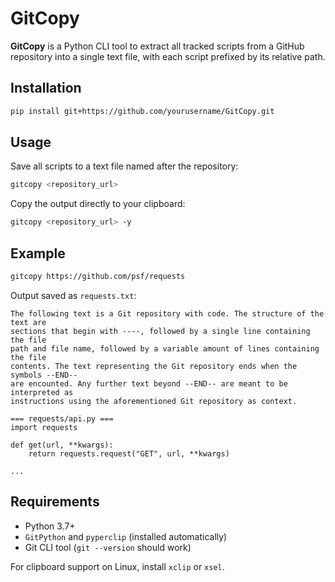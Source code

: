 # GitCopy

**GitCopy** is a Python CLI tool to extract all tracked scripts from a GitHub repository into a single text file, with each script prefixed by its relative path.

## Installation

```bash
pip install git+https://github.com/yourusername/GitCopy.git
```

## Usage

Save all scripts to a text file named after the repository:

```bash
gitcopy <repository_url>
```

Copy the output directly to your clipboard:

```bash
gitcopy <repository_url> -y
```

## Example

```bash
gitcopy https://github.com/psf/requests
```

Output saved as `requests.txt`:

```
The following text is a Git repository with code. The structure of the text are 
sections that begin with ----, followed by a single line containing the file 
path and file name, followed by a variable amount of lines containing the file 
contents. The text representing the Git repository ends when the symbols --END--
are encounted. Any further text beyond --END-- are meant to be interpreted as 
instructions using the aforementioned Git repository as context.

=== requests/api.py ===
import requests

def get(url, **kwargs):
    return requests.request("GET", url, **kwargs)

...
```

## Requirements

- Python 3.7+
- `GitPython` and `pyperclip` (installed automatically)
- Git CLI tool (`git --version` should work)

For clipboard support on Linux, install `xclip` or `xsel`.
